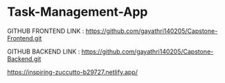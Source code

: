 # Task-Management-App

GITHUB FRONTEND LINK : https://github.com/gayathri140205/Capstone-Frontend.git


GITHUB BACKEND LINK : https://github.com/gayathri140205/Capstone-Backend.git


https://inspiring-zuccutto-b29727.netlify.app/
